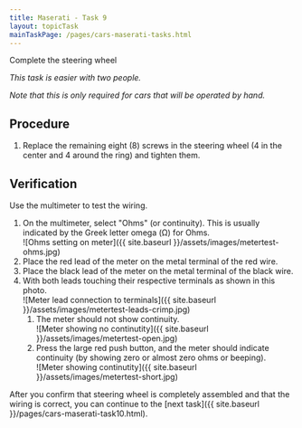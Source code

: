 ```yaml
---
title: Maserati - Task 9
layout: topicTask
mainTaskPage: /pages/cars-maserati-tasks.html
---
```


Complete the steering wheel

_This task is easier with two people._

_Note that this is only required for cars that will be operated by hand._

## Procedure

1. Replace the remaining eight (8) screws in the steering wheel (4 in the center and 4 around the ring) and tighten them.

## Verification

Use the multimeter to test the wiring.

1. On the multimeter, select "Ohms" (or continuity). This is usually indicated by the Greek letter omega (&#937;) for Ohms.<br>![Ohms setting on meter]({{ site.baseurl }}/assets/images/metertest-ohms.jpg)
2. Place the red lead of the meter on the metal terminal of the red wire.
3. Place the black lead of the meter on the metal terminal of the black wire.
4. With both leads touching their respective terminals as shown in this photo. <br>![Meter lead connection to terminals]({{ site.baseurl }}/assets/images/metertest-leads-crimp.jpg)
	1. The meter should not show continuity.<br>![Meter showing no continutity]({{ site.baseurl }}/assets/images/metertest-open.jpg)
	2. Press the large red push button, and the meter should indicate continuity (by showing zero or almost zero ohms or beeping).<br>![Meter showing continutity]({{ site.baseurl }}/assets/images/metertest-short.jpg)


After you confirm that steering wheel is completely assembled and that the wiring is correct, you can continue to the [next task]({{ site.baseurl }}/pages/cars-maserati-task10.html).

